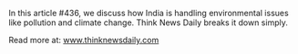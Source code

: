In this article #436, we discuss how India is handling environmental issues like pollution and climate change. Think News Daily breaks it down simply.

Read more at: www.thinknewsdaily.com